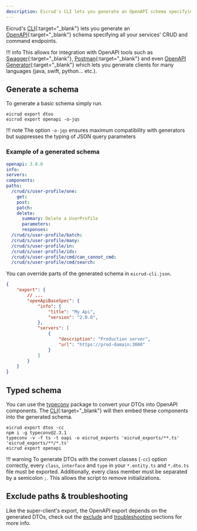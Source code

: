 ```yaml
---
description: Eicrud's CLI lets you generate an OpenAPI schema specifying all your services' CRUD and command endpoints.
---
```


Eicrud's [CLI](https://www.npmjs.com/package/@eicrud/cli){:target="_blank"} lets you generate an [OpenAPI](https://www.openapis.org/){:target="_blank"} schema specifying all your services' CRUD and command endpoints. 

!!! info 
    This allows for integration with OpenAPI tools such as [Swagger](https://swagger.io/){:target="_blank"}, [Postman](https://www.postman.com/){:target="_blank"} and even [OpenAPI Generator](https://openapi-generator.tech/){:target="_blank"} which lets you generate clients for many languages (java, swift, python... etc.).

## Generate a schema

To generate a basic schema simply run.

```shell
eicrud export dtos
eicrud export openapi -o-jqs
```
!!! note
    The option `-o-jqs` ensures maximum compatibility with generators but suppresses the typing of JSON query parameters

### Example of a generated schema

```yaml title="eicrud-open-api.yaml"
openapi: 3.0.0
info:
servers:
components:
paths:
  /crud/s/user-profile/one:
    get:
    post:
    patch:
    delete:
      summary: Delete a UserProfile
      parameters: 
      responses:  
  /crud/s/user-profile/batch:
  /crud/s/user-profile/many:
  /crud/s/user-profile/in:
  /crud/s/user-profile/ids:
  /crud/s/user-profile/cmd/can_cannot_cmd:
  /crud/s/user-profile/cmd/search:
```

You can override parts of the generated schema in `eicrud-cli.json`.
```json title="eicrud-cli.json"
{
    "export": {
        // ...
        "openApiBaseSpec": {
            "info": {
                "title": "My Api",
                "version": "2.0.0",
            },
            "servers": [
                {
                    "description": "Production server",
                    "url": "https://prod-domain:3000"
                }
            ]
        }
    }
}
```

## Typed schema

You can use the [typeconv](https://www.npmjs.com/package/typeconv) package to convert your DTOs into OpenAPI components. The [CLI](https://www.npmjs.com/package/@eicrud/cli){:target="_blank"} will then embed these components into the generated schema.

```shell
eicrud export dtos -cc
npm i -g typeconv@2.3.1
typeconv -v -f ts -t oapi -o eicrud_exports 'eicrud_exports/**.ts' 'eicrud_exports/**/*.ts' 
eicrud export openapi
```

!!! warning
    To generate DTOs with the convert classes (`-cc`) option correctly, every `class`, `interface` and `type` in your `*.entity.ts` and `*.dto.ts` file must be exported. Additionally, every class member must be separated by a semicolon `;`. This allows the script to remove initializations.

## Exclude paths & troubleshooting
Like the super-client's export, the OpenAPI export depends on the generated DTOs,
check out the [exclude](super-client.md#exclude-files-from-the-export) and [troubleshooting](super-client.md#troubleshooting) sections for more info.
